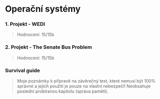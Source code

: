 # Operační systémy

### 1. Projekt - WEDI
>Hodnocení: 15/15b  

### 2. Projekt - The Senate Bus Problem
>Hodnocení: 15/15b  

### Survival guide
>Moje poznámky k přípravě na závěrečný test, které nemusí být 100% správné a jejich použití je pouze na vlastní nebezpečí! Neobsahuje poslední probíranou kapitolu (správa paměti).
